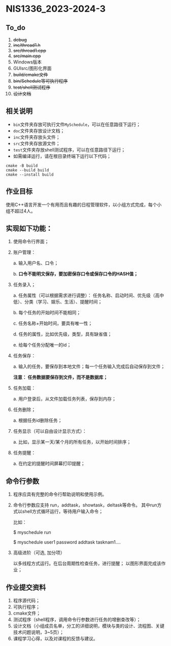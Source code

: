 # NIS1336_2023-2024-3

## To_do
1. ~~debug~~
2. ~~inc/thread1.h~~
3. ~~src/thread1.cpp~~
4. ~~src/main.cpp~~
5. Windows版本
6. GUIsrc/图形化界面
7. ~~build/cmake文件~~
8. ~~bin/Schedule等可执行程序~~
9. ~~test/shell测试程序~~
10. ~~设计文档~~

## 相关说明
- `bin`文件夹存放可执行文件`MySchedule`，可以在任意路径下运行；
- `doc`文件夹存放设计文档；
- `inc`文件夹存放头文件；
- `src`文件夹存放源文件；
- `test`文件夹存放shell测试程序，可以在任意路径下运行；
- 如需编译运行，请在根目录终端下运行以下代码；
```
cmake -B build
cmake --build build
cmake --install build
```

## 作业目标

 使用C++语言开发一个有用而且有趣的日程管理软件，以小组方式完成，每个小组不超过4人。

## 实现如下功能：

1. 使用命令行界面；
2. 账户管理：

    a. 输入用户名、口令；

    b. **口令不能明文保存，要加密保存口令或保存口令的HASH值；**

3. 任务录入；

    a. 任务属性（可以根据需求进行调整）： 任务名称、启动时间、优先级（高中低）、分类（学习、娱乐、生活）、提醒时间；

    b. 每个任务的开始时间不能相同；

    c. 任务名称+开始时间，要具有唯一性；

    d. 任务的属性，比如优先级，类型，具有缺省值；

    e. 给每个任务分配唯一的id；

4. 任务保存：

    a. 输入的任务，要保存到本地文件；每一个任务输入完成后自动保存到文件；

    **注意： 任务数据要保存到文件，而不是数据库；**

5. 任务加载：

    a. 用户登录后，从文件加载任务列表，保存到内存；

6. 任务删除；

    a. 根据任务id删除任务；

7. 任务显示（可以自由设计显示方式）：

    a. 比如，显示某一天/某个月的所有任务，以开始时间排序；

8. 任务提醒：

    a. 在约定的提醒时间屏幕打印提醒；

 
## 命令行参数

1. 程序应具有完整的命令行帮助说明和使用示例。

2. 命令行参数应支持 run，addtask，showtask，deltask等命令。 其中run方式以shell方式循环运行，等待用户输入命令；

    比如：

    $ myschedule  run     

    $ myschedule  user1 password   addtask  tasknam1….

 
3. 高级进阶（可选, 加分项）

    以多线程方式运行。在后台周期性检查任务，进行提醒；
    以图形界面完成该作业；

 
 ## 作业提交资料

1. 程序源代码；
2. 可执行程序；
3. cmake文件；
4. 测试程序（shell程序，调用命令行参数进行任务的增删查改等）；
5. 设计文档（小组成员名单，分工的详细说明，模块与类的设计、流程图、关键技术问题说明，3~5页）；
6. 课程学习心得，以及对课程的反馈与建议。

